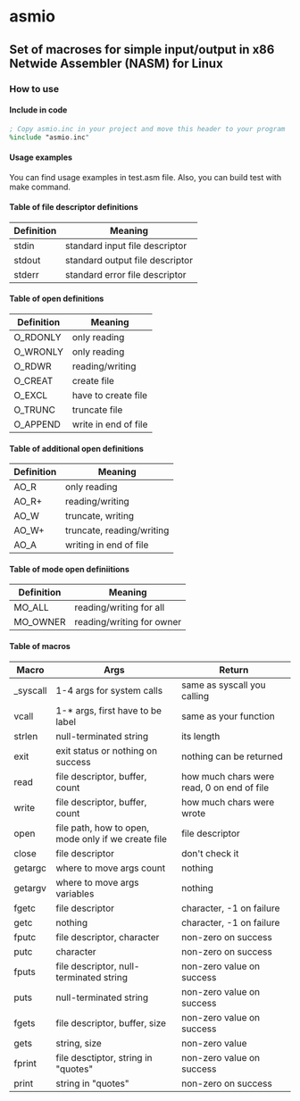 asmio
=====

## Set of macroses for simple input/output in x86 Netwide Assembler (NASM) for Linux

### How to use

#### Include in code
``` nasm
; Copy asmio.inc in your project and move this header to your program
%include "asmio.inc"
```

#### Usage examples
You can find usage examples in test.asm file.
Also, you can build test with make command.

#### Table of file descriptor definitions
| Definition | Meaning |
|---|---|
| stdin  | standard input file descriptor    |
| stdout | standard output file descriptor   |
| stderr | standard error file descriptor    |

#### Table of open definitions
| Definition | Meaning |
|---|---|
| O_RDONLY | only reading         |
| O_WRONLY | only reading         |
| O_RDWR   | reading/writing      |
| O_CREAT  | create file          |
| O_EXCL   | have to create file  |
| O_TRUNC  | truncate file        |
| O_APPEND | write in end of file |

#### Table of additional open definitions
| Definition | Meaning |
|---|---|
| AO_R  | only reading              |
| AO_R+ | reading/writing           |
| AO_W  | truncate, writing         |
| AO_W+ | truncate, reading/writing |
| AO_A  | writing in end of file    |

#### Table of mode open definiitions
| Definition | Meaning |
|---|---|
| MO_ALL   | reading/writing for all   |
| MO_OWNER | reading/writing for owner |

#### Table of macros
| Macro | Args | Return |
|---|---|---|
| _syscall | 1-4 args for system calls | same as syscall you calling |
| vcall | 1-* args, first have to be label | same as your function |
| strlen | null-terminated string | its length |
| exit | exit status or nothing on success | nothing can be returned |
| read | file descriptor, buffer, count | how much chars were read, 0 on end of file |
| write | file descriptor, buffer, count | how much chars were wrote |
| open | file path, how to open, mode only if we create file | file descriptor |
| close | file descriptor | don't check it |
| getargc | where to move args count | nothing |
| getargv | where to move args variables | nothing |
| fgetc | file descriptor | character, -1 on failure |
| getc | nothing | character, -1 on failure |
| fputc | file descriptor, character | non-zero on success |
| putc | character | non-zero on success
| fputs | file descriptor, null-terminated string | non-zero value on success|
| puts | null-terminated string | non-zero value on success |
| fgets | file descriptor, buffer, size | non-zero value on success |
| gets | string, size | non-zero value |
| fprint | file desctiptor, string in "quotes" | non-zero value on success |
| print| string in "quotes" | non-zero on success |

